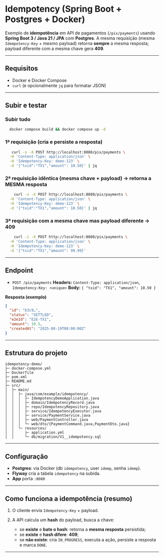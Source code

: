 # Idempotency (Spring Boot + Postgres + Docker)

Exemplo de **idempotência** em API de pagamentos (`/pix/payments`) usando **Spring Boot 3 / Java 21 / JPA** com **Postgres**. A mesma requisição (mesma `Idempotency-Key` + mesmo payload) retorna **sempre** a mesma resposta; payload diferente com a mesma chave gera **409**.

---

## Requisitos

* Docker e Docker Compose
* `curl` (e opcionalmente `jq` para formatar JSON)

---

## Subir e testar

### Subir tudo

```bash
  docker compose build && docker compose up -d
```

### 1ª requisição (cria e persiste a resposta)

```bash
   curl -s -X POST http://localhost:8080/pix/payments \
  -H 'Content-Type: application/json' \
  -H 'Idempotency-Key: demo-123' \
  -d '{"txid":"TX1","amount": 10.50}' | jq
```

### 2ª requisição idêntica (mesma chave + payload) → retorna a MESMA resposta

```bash
    curl -s -X POST http://localhost:8080/pix/payments \
  -H 'Content-Type: application/json' \
  -H 'Idempotency-Key: demo-123' \
  -d '{"txid":"TX1","amount": 10.50}' | jq
```

### 3ª requisição com a mesma chave mas payload diferente → 409

```bash
    curl -i -X POST http://localhost:8080/pix/payments \
  -H 'Content-Type: application/json' \
  -H 'Idempotency-Key: demo-123' \
  -d '{"txid":"TX1","amount": 99.99}'
```


---

## Endpoint

* `POST /pix/payments`
  **Headers:** `Content-Type: application/json`, `Idempotency-Key: <unique>`
  **Body:** `{ "txid": "TX1", "amount": 10.50 }`

**Resposta (exemplo)**

```json
{
  "id": "b3c9…",
  "status": "SETTLED",
  "e2eId": "E2E-TX1",
  "amount": 10.5,
  "createdAt": "2025-08-19T08:00:00Z"
}
```

---

## Estrutura do projeto

```
idempotency-demo/
├─ docker-compose.yml
├─ Dockerfile
├─ pom.xml
├─ README.md
├─ src/
│  ├─ main/
│  │  ├─ java/com/example/idempotency/
│  │  │  ├─ IdempotencyDemoApplication.java
│  │  │  ├─ domain/IdempotencyRecord.java
│  │  │  ├─ repo/IdempotencyRepository.java
│  │  │  ├─ service/IdempotencyExecutor.java
│  │  │  ├─ service/PaymentService.java
│  │  │  ├─ web/PaymentController.java
│  │  │  └─ web/dto/{PaymentCommand.java,PaymentDto.java}
│  │  └─ resources/
│  │     ├─ application.yml
│  │     └─ db/migration/V1__idempotency.sql
```

---

## Configuração

* **Postgres**: via Docker (db `idempotency`, user `idemp`, senha `idemp`).
* **Flyway** cria a tabela `idempotency` na subida.
* **App** porta `:8080`

---

## Como funciona a idempotência (resumo)

1. O cliente envia `Idempotency-Key` + payload.
2. A API calcula um **hash** do payload, busca a chave:

    * se **existe** e **bate o hash**: retorna a **mesma resposta** persistida;
    * se **existe** e **hash difere**: **409**;
    * se **não existe**: cria `IN_PROGRESS`, executa a ação, persiste a resposta e marca `DONE`.

---

